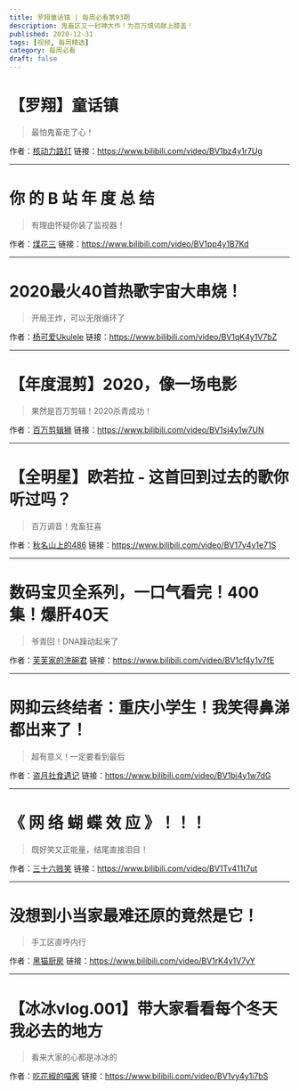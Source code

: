 ```yaml
---
title: 罗翔童话镇 | 每周必看第93期
description: 鬼畜区又一封神大作！为百万填词献上膝盖！
published: 2020-12-31
tags: [视频, 每周精选]
category: 每周必看
draft: false
---
```


# 【罗翔】童话镇
> 最怕鬼畜走了心！

作者：[核动力路灯](https://space.bilibili.com/5878572)
链接：https://www.bilibili.com/video/BV1bz4y1r7Ug

---

# 你 的 B 站 年 度 总 结
> 有理由怀疑你装了监视器！

作者：[煤花三](https://space.bilibili.com/476765563)
链接：https://www.bilibili.com/video/BV1pp4y1B7Kd

---

# 2020最火40首热歌宇宙大串烧！
> 开局王炸，可以无限循环了

作者：[杨可爱Ukulele](https://space.bilibili.com/249608727)
链接：https://www.bilibili.com/video/BV1qK4y1V7bZ

---

# 【年度混剪】2020，像一场电影
> 果然是百万剪辑！2020杀青成功！

作者：[百万剪辑狮](https://space.bilibili.com/335692980)
链接：https://www.bilibili.com/video/BV1si4y1w7UN

---

# 【全明星】欧若拉 - 这首回到过去的歌你听过吗？
> 百万调音！鬼畜狂喜

作者：[秋名山上的486](https://space.bilibili.com/101376123)
链接：https://www.bilibili.com/video/BV17y4y1e71S

---

# 数码宝贝全系列，一口气看完！400集！爆肝40天
> 爷青回！DNA躁动起来了

作者：[芙芙家的洗碗君](https://space.bilibili.com/4925207)
链接：https://www.bilibili.com/video/BV1cf4y1v7fE

---

# 网抑云终结者：重庆小学生！我笑得鼻涕都出来了！
> 超有意义！一定要看到最后

作者：[盗月社食遇记](https://space.bilibili.com/99157282)
链接：https://www.bilibili.com/video/BV1bi4y1w7dG

---

# 《 网 络 蝴 蝶 效 应 》！！！
> 既好笑又正能量，结尾直接泪目！

作者：[三十六贱笑](https://space.bilibili.com/90361813)
链接：https://www.bilibili.com/video/BV1Tv411t7ut

---

# 没想到小当家最难还原的竟然是它！
> 手工区直呼内行

作者：[黑猫厨房](https://space.bilibili.com/1420982)
链接：https://www.bilibili.com/video/BV1rK4y1V7yY

---

# 【冰冰vlog.001】带大家看看每个冬天我必去的地方
> 看来大家的心都是冰冰的

作者：[吃花椒的喵酱](https://space.bilibili.com/2026561407)
链接：https://www.bilibili.com/video/BV1vy4y1i7bS


